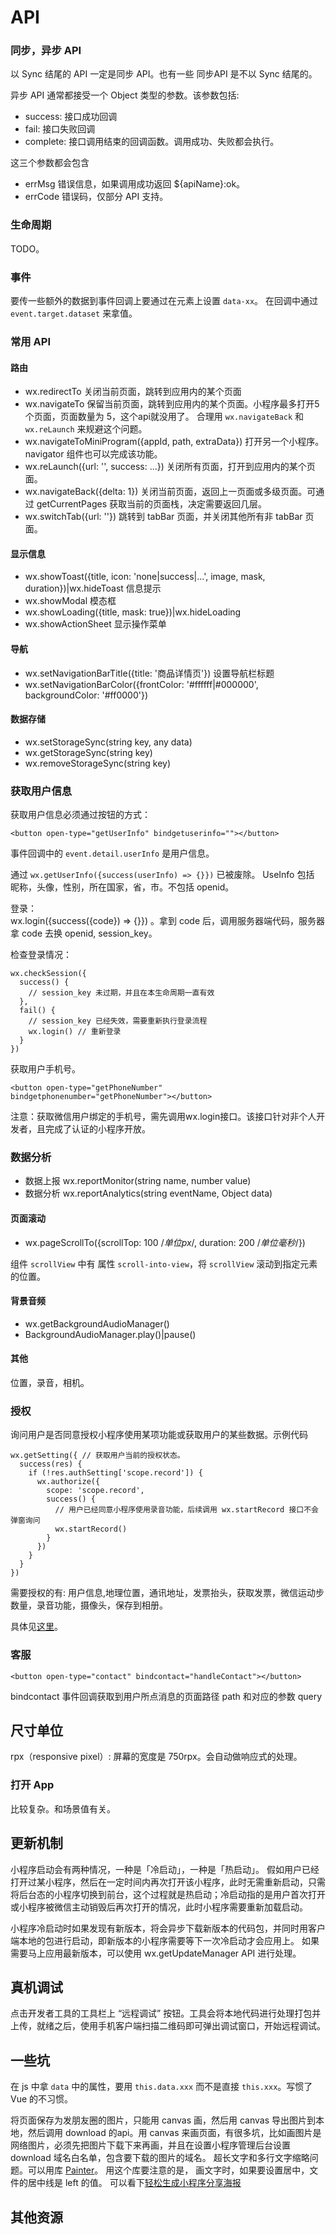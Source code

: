 # API
### 同步，异步 API
以 Sync 结尾的 API 一定是同步 API。也有一些 同步API 是不以 Sync 结尾的。

异步 API 通常都接受一个 Object 类型的参数。该参数包括:
* success: 接口成功回调
* fail: 接口失败回调
* complete: 接口调用结束的回调函数。调用成功、失败都会执行。

这三个参数都会包含 
* errMsg 错误信息，如果调用成功返回 ${apiName}:ok。
* errCode 错误码，仅部分 API 支持。

### 生命周期
TODO。

### 事件
要传一些额外的数据到事件回调上要通过在元素上设置 `data-xx`。 在回调中通过 `event.target.dataset` 来拿值。

### 常用 API
#### 路由
* wx.redirectTo 关闭当前页面，跳转到应用内的某个页面
* wx.navigateTo 保留当前页面，跳转到应用内的某个页面。小程序最多打开5个页面，页面数量为 5，这个api就没用了。 合理用 `wx.navigateBack` 和 `wx.reLaunch` 来规避这个问题。
* wx.navigateToMiniProgram({appId, path, extraData}) 打开另一个小程序。 navigator 组件也可以完成该功能。
* wx.reLaunch({url: '', success: ...}) 关闭所有页面，打开到应用内的某个页面。
* wx.navigateBack({delta: 1}) 关闭当前页面，返回上一页面或多级页面。可通过 getCurrentPages 获取当前的页面栈，决定需要返回几层。
* wx.switchTab({url: ''}) 跳转到 tabBar 页面，并关闭其他所有非 tabBar 页面。

#### 显示信息
* wx.showToast({title, icon: 'none|success|...', image, mask, duration})|wx.hideToast 信息提示
* wx.showModal 模态框
* wx.showLoading({title, mask: true})|wx.hideLoading
* wx.showActionSheet 显示操作菜单

#### 导航
* wx.setNavigationBarTitle({title: '商品详情页'}) 设置导航栏标题
* wx.setNavigationBarColor({frontColor: '#ffffff|#000000', backgroundColor: '#ff0000'})

#### 数据存储
* wx.setStorageSync(string key, any data)
* wx.getStorageSync(string key)
* wx.removeStorageSync(string key)

### 获取用户信息
获取用户信息必须通过按钮的方式：
```
<button open-type="getUserInfo" bindgetuserinfo=""></button>
```
事件回调中的 `event.detail.userInfo` 是用户信息。


通过 `wx.getUserInfo({success(userInfo) => {}})` 已被废除。  UseInfo 包括 昵称，头像，性别，所在国家，省，市。不包括 openid。

登录：  
wx.login({success({code}) => {}}) 。拿到 code 后，调用服务器端代码，服务器拿 code 去换 openid, session_key。

检查登录情况：
```
wx.checkSession({
  success() {
    // session_key 未过期，并且在本生命周期一直有效
  },
  fail() {
    // session_key 已经失效，需要重新执行登录流程
    wx.login() // 重新登录
  }
})
```

获取用户手机号。 
```
<button open-type="getPhoneNumber" bindgetphonenumber="getPhoneNumber"></button>
```

注意：获取微信用户绑定的手机号，需先调用wx.login接口。该接口针对非个人开发者，且完成了认证的小程序开放。

### 数据分析
* 数据上报 wx.reportMonitor(string name, number value)
* 数据分析 wx.reportAnalytics(string eventName, Object data)

#### 页面滚动
* wx.pageScrollTo({scrollTop: 100 /*单位px*/, duration: 200 /*单位毫秒*/})

组件 `scrollView` 中有 属性 `scroll-into-view`，将 `scrollView` 滚动到指定元素的位置。

#### 背景音频
* wx.getBackgroundAudioManager()
* BackgroundAudioManager.play()|pause()

#### 其他
位置，录音，相机。

### 授权
询问用户是否同意授权小程序使用某项功能或获取用户的某些数据。示例代码

```
wx.getSetting({ // 获取用户当前的授权状态。
  success(res) {
    if (!res.authSetting['scope.record']) {
      wx.authorize({
        scope: 'scope.record',
        success() {
          // 用户已经同意小程序使用录音功能，后续调用 wx.startRecord 接口不会弹窗询问
          wx.startRecord()
        }
      })
    }
  }
})
```

需要授权的有: 用户信息,地理位置，通讯地址，发票抬头，获取发票，微信运动步数量，录音功能，摄像头，保存到相册。

具体见[这里](https://developers.weixin.qq.com/miniprogram/dev/framework/open-ability/authorize.html)。

### 客服
```
<button open-type="contact" bindcontact="handleContact"></button>
```

bindcontact 事件回调获取到用户所点消息的页面路径 path 和对应的参数 query

## 尺寸单位
rpx（responsive pixel）: 屏幕的宽度是 750rpx。会自动做响应式的处理。


### 打开 App
比较复杂。和场景值有关。

## 更新机制
小程序启动会有两种情况，一种是「冷启动」，一种是「热启动」。 假如用户已经打开过某小程序，然后在一定时间内再次打开该小程序，此时无需重新启动，只需将后台态的小程序切换到前台，这个过程就是热启动；冷启动指的是用户首次打开或小程序被微信主动销毁后再次打开的情况，此时小程序需要重新加载启动。

小程序冷启动时如果发现有新版本，将会异步下载新版本的代码包，并同时用客户端本地的包进行启动，即新版本的小程序需要等下一次冷启动才会应用上。 如果需要马上应用最新版本，可以使用 wx.getUpdateManager API 进行处理。

## 真机调试
点击开发者工具的工具栏上 “远程调试” 按钮。工具会将本地代码进行处理打包并上传，就绪之后，使用手机客户端扫描二维码即可弹出调试窗口，开始远程调试。

## 一些坑
在 js 中拿 `data` 中的属性，要用 `this.data.xxx` 而不是直接 `this.xxx`。写惯了 Vue 的不习惯。

将页面保存为发朋友圈的图片，只能用 canvas 画，然后用 canvas 导出图片到本地，然后调用 download 的api。用 canvas 来画页面，有很多坑，比如画图片是网络图片，必须先把图片下载下来再画，并且在设置小程序管理后台设置 download 域名白名单，包含要下载的图片的域名。 超长文字和多行文字缩略问题。可以用库 [Painter](https://github.com/Kujiale-Mobile/Painter)。 用这个库要注意的是， 画文字时，如果要设置居中，文件的居中线是 left 的值。 可以看下[轻松生成小程序分享海报](https://juejin.im/post/5b7e48566fb9a01a1059543f)

## 其他资源
